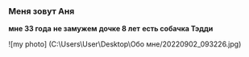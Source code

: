 ### Меня зовут Аня
**мне 33 года**
**не замужем**
**дочке 8 лет**
**есть собачка Тэдди**

![my photo] (C:\Users\User\Desktop\Обо мне/20220902_093226.jpg)